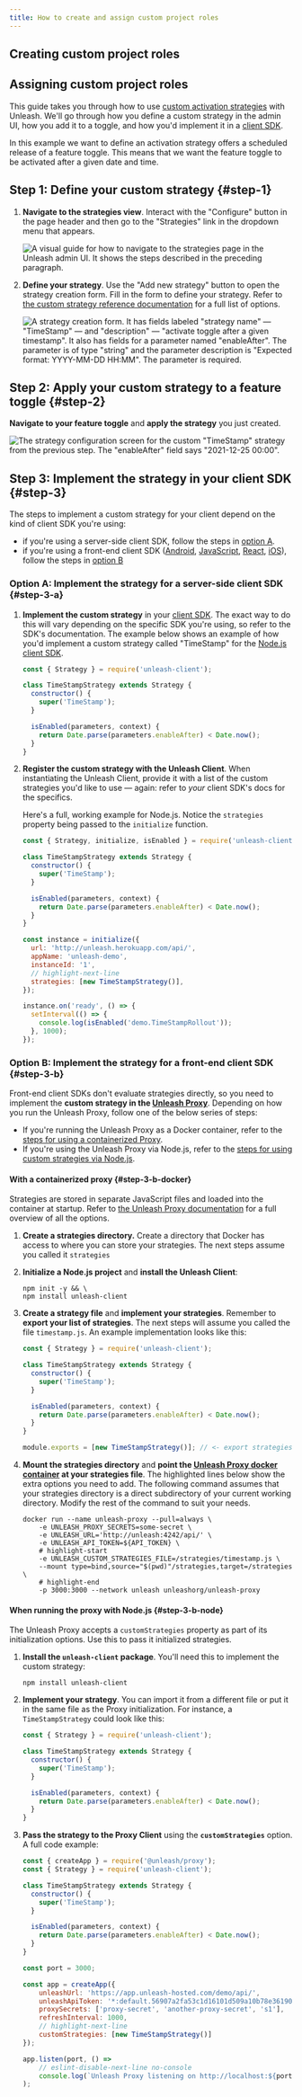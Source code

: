 ```yaml
---
title: How to create and assign custom project roles
---
```


## Creating custom project roles

## Assigning custom project roles

This guide takes you through how to use [custom activation strategies](../advanced/custom-activation-strategy.md) with Unleash. We'll go through how you define a custom strategy in the admin UI, how you add it to a toggle, and how you'd implement it in a [client SDK](../sdks/index.md).

In this example we want to define an activation strategy offers a scheduled release of a feature toggle. This means that we want the feature toggle to be activated after a given date and time.

## Step 1: Define your custom strategy {#step-1}

1. **Navigate to the strategies view**. Interact with the "Configure" button in the page header and then go to the "Strategies" link in the dropdown menu that appears.

    ![A visual guide for how to navigate to the strategies page in the Unleash admin UI. It shows the steps described in the preceding paragraph.](/img/custom-strategy-navigation.png)

2. **Define your strategy**. Use the "Add new strategy" button to open the strategy creation form. Fill in the form to define your strategy. Refer to [the custom strategy reference documentation](../advanced/custom-activation-strategy.md#definition) for a full list of options.

   ![A strategy creation form. It has fields labeled "strategy name" — "TimeStamp" — and "description" — "activate toggle after a given timestamp". It also has fields for a parameter named "enableAfter". The parameter is of type "string" and the parameter description is "Expected format: YYYY-MM-DD HH:MM". The parameter is required.](/img/timestamp_create_strategy.png)


## Step 2: Apply your custom strategy to a feature toggle {#step-2}

**Navigate to your feature toggle** and **apply the strategy** you just created.

![The strategy configuration screen for the custom "TimeStamp" strategy from the previous step. The "enableAfter" field says "2021-12-25 00:00".](/img/timestamp_use_strategy.png)

## Step 3: Implement the strategy in your client SDK {#step-3}

The steps to implement a custom strategy for your client depend on the kind of client SDK you're using:

- if you're using a server-side client SDK, follow the steps in [option A](#step-3-a "Step 3 option A: implement the strategy for a server-side client SDK").
- if you're using a front-end client SDK ([Android](../sdks/android-proxy.md), [JavaScript](../sdks/proxy-javascript.md), [React](../sdks/proxy-react.md), [iOS](../sdks/proxy-ios.md)), follow the steps in [option B](#step-3-b "Step 3 option B: implementing the strategy for a front-end client SDK")

### Option A: Implement the strategy for a server-side client SDK {#step-3-a}

1. **Implement the custom strategy** in your [client SDK](../sdks/index.md). The exact way to do this will vary depending on the specific SDK you're using, so refer to the SDK's documentation. The example below shows an example of how you'd implement a custom strategy called "TimeStamp" for the [Node.js client SDK](../sdks/node.md).

   ```js
   const { Strategy } = require('unleash-client');

   class TimeStampStrategy extends Strategy {
     constructor() {
       super('TimeStamp');
     }

     isEnabled(parameters, context) {
       return Date.parse(parameters.enableAfter) < Date.now();
     }
   }
   ```

2. **Register the custom strategy with the Unleash Client**.  When instantiating the Unleash Client, provide it with a list of the custom strategies you'd like to use — again: refer to _your_ client SDK's docs for the specifics.

   Here's a full, working example for Node.js. Notice the `strategies` property being passed to the `initialize` function.

   ```js
   const { Strategy, initialize, isEnabled } = require('unleash-client');

   class TimeStampStrategy extends Strategy {
     constructor() {
       super('TimeStamp');
     }

     isEnabled(parameters, context) {
       return Date.parse(parameters.enableAfter) < Date.now();
     }
   }

   const instance = initialize({
     url: 'http://unleash.herokuapp.com/api/',
     appName: 'unleash-demo',
     instanceId: '1',
     // highlight-next-line
     strategies: [new TimeStampStrategy()],
   });

   instance.on('ready', () => {
     setInterval(() => {
       console.log(isEnabled('demo.TimeStampRollout'));
     }, 1000);
   });

   ```

### Option B: Implement the strategy for a front-end client SDK {#step-3-b}

Front-end client SDKs don't evaluate strategies directly, so you need to implement the **custom strategy in the [Unleash Proxy](../sdks/unleash-proxy.md)**. Depending on how you run the Unleash Proxy, follow one of the below series of steps:
- If you're running the Unleash Proxy as a Docker container, refer to the [steps for using a containerized Proxy](#step-3-b-docker).
- If you're using the Unleash Proxy via Node.js, refer to the [steps for using custom strategies via Node.js](#step-3-b-node).

#### With a containerized proxy {#step-3-b-docker}

Strategies are stored in separate JavaScript files and loaded into the container at startup. Refer to [the Unleash Proxy documentation](../sdks/unleash-proxy.md) for a full overview of all the options.

1. **Create a strategies directory.** Create a directory that Docker has access to where you can store your strategies. The next steps assume you called it `strategies`
2. **Initialize a Node.js project** and **install the Unleash Client**:

   ``` shell npm2yarn
   npm init -y && \
   npm install unleash-client
   ```

3. **Create a strategy file** and **implement your strategies**. Remember to **export your list of strategies**. The next steps will assume you called the file `timestamp.js`.  An example implementation looks like this:

   ``` js
   const { Strategy } = require('unleash-client');

   class TimeStampStrategy extends Strategy {
     constructor() {
       super('TimeStamp');
     }

     isEnabled(parameters, context) {
       return Date.parse(parameters.enableAfter) < Date.now();
     }
   }

   module.exports = [new TimeStampStrategy()]; // <- export strategies
   ```

4. **Mount the strategies directory** and **point the [Unleash Proxy docker container](https://hub.docker.com/r/unleashorg/unleash-proxy) at your strategies file**. The highlighted lines below show the extra options you need to add. The following command assumes that your strategies directory is a direct subdirectory of your current working directory. Modify the rest of the command to suit your needs.

   ``` shell
   docker run --name unleash-proxy --pull=always \
       -e UNLEASH_PROXY_SECRETS=some-secret \
       -e UNLEASH_URL='http://unleash:4242/api/' \
       -e UNLEASH_API_TOKEN=${API_TOKEN} \
       # highlight-start
       -e UNLEASH_CUSTOM_STRATEGIES_FILE=/strategies/timestamp.js \
       --mount type=bind,source="$(pwd)"/strategies,target=/strategies \
       # highlight-end
       -p 3000:3000 --network unleash unleashorg/unleash-proxy
   ```

#### When running the proxy with Node.js {#step-3-b-node}

The Unleash Proxy accepts a `customStrategies` property as part of its initialization options. Use this to pass it initialized strategies.

1. **Install the `unleash-client` package**. You'll need this to implement the custom strategy:

   ``` shell npm2yarn
   npm install unleash-client
   ```

2. **Implement your strategy**. You can import it from a different file or put it in the same file as the Proxy initialization. For instance, a `TimeStampStrategy` could look like this:

   ``` js
   const { Strategy } = require('unleash-client');

   class TimeStampStrategy extends Strategy {
     constructor() {
       super('TimeStamp');
     }

     isEnabled(parameters, context) {
       return Date.parse(parameters.enableAfter) < Date.now();
     }
   }
   ```

3. **Pass the strategy to the Proxy Client** using the **`customStrategies`** option. A full code example:

   ``` javascript
   const { createApp } = require('@unleash/proxy');
   const { Strategy } = require('unleash-client');

   class TimeStampStrategy extends Strategy {
     constructor() {
       super('TimeStamp');
     }

     isEnabled(parameters, context) {
       return Date.parse(parameters.enableAfter) < Date.now();
     }
   }

   const port = 3000;

   const app = createApp({
       unleashUrl: 'https://app.unleash-hosted.com/demo/api/',
       unleashApiToken: '*:default.56907a2fa53c1d16101d509a10b78e36190b0f918d9f122d',
       proxySecrets: ['proxy-secret', 'another-proxy-secret', 's1'],
       refreshInterval: 1000,
       // highlight-next-line
       customStrategies: [new TimeStampStrategy()]
   });

   app.listen(port, () =>
       // eslint-disable-next-line no-console
       console.log(`Unleash Proxy listening on http://localhost:${port}/proxy`),
   );
   ```
